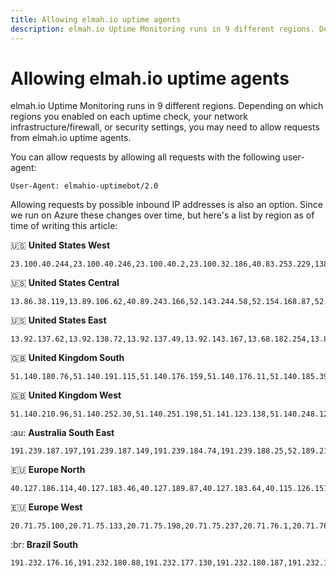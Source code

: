 ```yaml
---
title: Allowing elmah.io uptime agents
description: elmah.io Uptime Monitoring runs in 9 different regions. Depending on which regions you enabled, your security settings may need to some tweaks.
---
```


# Allowing elmah.io uptime agents

elmah.io Uptime Monitoring runs in 9 different regions. Depending on which regions you enabled on each uptime check, your network infrastructure/firewall, or security settings, you may need to allow requests from elmah.io uptime agents.

You can allow requests by allowing all requests with the following user-agent:

```
User-Agent: elmahio-uptimebot/2.0
```

Allowing requests by possible inbound IP addresses is also an option. Since we run on Azure these changes over time, but here's a list by region as of time of writing this article:

:us: **United States West**

```
23.100.40.244,23.100.40.246,23.100.40.2,23.100.32.186,40.83.253.229,138.91.92.9,138.91.172.82,138.91.230.36,138.91.228.104,23.100.46.198,40.112.243.45,20.190.0.233,20.190.1.8,20.190.1.21,20.190.1.32,20.190.1.42,20.190.1.61,20.190.1.72,20.190.0.33,20.190.1.162,20.190.1.177,20.190.1.187,20.190.1.191,52.149.26.109,52.149.26.223,52.149.26.248,52.149.27.21,52.149.27.137,52.149.28.241,51.143.61.29,52.137.93.170,52.149.29.95,52.149.29.238,52.149.30.76,52.149.30.96,20.190.1.217,20.190.2.43,20.190.2.66,52.143.80.96,52.156.145.74,52.156.145.106
```

:us: **United States Central**

```
13.86.38.119,13.89.106.62,40.89.243.166,52.143.244.58,52.154.168.87,52.154.169.9,52.154.169.57,52.154.169.86,52.154.169.106,52.154.169.204,52.154.170.25,52.154.170.83,52.154.170.158,52.154.171.81,52.154.171.88,52.154.173.21,40.89.244.137,52.154.173.79,52.154.173.101,52.154.173.180,52.154.174.243,52.154.175.58,52.154.240.147,52.154.240.170,52.154.241.97,52.154.241.132,52.154.241.246,52.154.43.251,52.154.44.21,52.154.44.95
```

:us: **United States East**

```
13.92.137.62,13.92.138.72,13.92.137.49,13.92.143.167,13.68.182.254,13.82.23.172,13.82.23.182,13.82.18.16,13.82.18.62,13.92.139.214,40.71.11.179,52.247.85.151,52.247.85.207,52.247.85.217,52.247.85.218,52.247.85.228,52.247.85.242,52.247.74.244,52.247.75.195,52.247.76.11,52.247.76.21,52.247.76.72,52.247.76.155,52.247.85.252,52.247.86.14,52.247.86.22,52.167.77.53,52.177.247.146,52.184.204.69,20.49.97.1
```

:gb: **United Kingdom South**

```
51.140.180.76,51.140.191.115,51.140.176.159,51.140.176.11,51.140.185.39,51.140.177.87,51.140.185.119,51.140.188.39,51.140.188.241,51.140.183.68,51.140.184.173
```

:gb: **United Kingdom West**

```
51.140.210.96,51.140.252.30,51.140.251.198,51.141.123.138,51.140.248.129,51.140.252.164,51.140.248.213,52.142.164.59,51.140.248.195,51.140.250.153
```

:au: **Australia South East**

```
191.239.187.197,191.239.187.149,191.239.184.74,191.239.188.25,52.189.210.149,52.189.209.158,52.189.215.220,52.189.208.40,40.127.95.32,40.115.76.80,40.115.76.83,40.115.76.93,40.115.76.94,40.115.76.101,40.115.76.109,40.115.76.129,40.115.76.143,191.239.188.11,13.77.50.103
```

:eu: **Europe North**

```
40.127.186.114,40.127.183.46,40.127.189.87,40.127.183.64,40.115.126.151,137.135.216.255,40.85.101.214,40.85.101.216,40.85.101.219,40.127.139.252,13.69.228.38
```

:eu: **Europe West**

```
20.71.75.100,20.71.75.133,20.71.75.198,20.71.75.237,20.71.76.1,20.71.76.23,20.71.76.57,20.71.76.171,20.71.76.196,20.71.77.10,20.71.77.83,20.71.77.134,20.71.77.205,20.71.78.20,20.71.78.208,20.71.78.243,20.71.79.77,20.71.79.165,20.71.79.228,20.73.232.14,20.73.232.51,20.73.232.121,20.73.232.130,20.73.232.163,20.73.232.186,20.73.232.217,20.73.232.241,20.73.132.133,20.73.132.167,20.73.133.173
```

:br: **Brazil South**

```
191.232.176.16,191.232.180.88,191.232.177.130,191.232.180.187,191.232.179.236,191.232.177.40,191.232.180.122
```